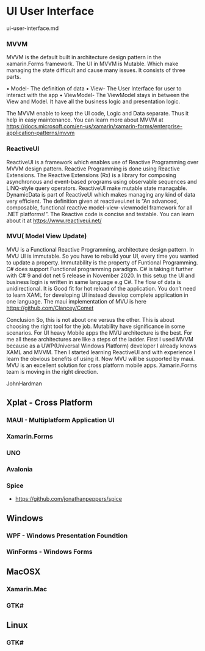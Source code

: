 # UI User Interface

ui-user-interface.md

### MVVM

MVVM is the default built in architecture design pattern in the xamarin.Forms framework. 
The UI in MVVM is Mutable. 
Which make managing the state difficult and cause many issues. It consists of three parts.

• Model- The definition of data
• View- The User Interface for user to interact with the app
• ViewModel- The ViewModel stays in between the View and Model. It have all the business logic and presentation logic.

The MVVM enable to keep the UI code, Logic and Data separate. Thus it help in easy maintenance.
You can learn more about MVVM at https://docs.microsoft.com/en-us/xamarin/xamarin-forms/enterprise-application-patterns/mvvm

### ReactiveUI

ReactiveUI is a framework which enables use of Reactive Programming over MVVM design pattern. Reactive Programming is 
done using Reactive Extensions. The Reactive Extensions (Rx) is a library for composing asynchronous and event-based programs 
using observable sequences and LINQ-style query operators. ReactiveUI make mutable state managable. DynamicData is part of 
ReactiveUI which makes managing any kind of data very efficient. The definition given at reactiveui.net is “An advanced, 
composable, functional reactive model-view-viewmodel framework for all .NET platforms!”. The Reactive code is concise and 
testable. You can learn about it at https://www.reactiveui.net/

### MVU( Model View Update)

MVU is a Functional Reactive Programming, architecture design pattern. In MVU UI is immutable. So you have to rebuild your 
UI, every time you wanted to update a property. Immutability is the property of Funtional Programming. C# does support 
Functional programming paradigm. C# is taking it further with C# 9 and dot net 5 release in November 2020.
In this setup the UI and business login is written in same language e.g C#. The flow of data is unidirectional. It is Good 
fit for hot reload of the application. You don’t need to learn XAML for developing UI instead develop complete application 
in one language. The maui implementation of MVU is here https://github.com/Clancey/Comet

Conclusion
So, this is not about one versus the other. This is about choosing the right tool for the job. Mutability have significance in some scenarios. For UI heavy Mobile apps the MVU architecture is the best. For me all these architectures are like a steps of the ladder. First I used MVVM because as a UWP(Universal Windows Platform) developer I already knows XAML and MVVM. Then I started learning ReactiveUI and with experience I learn the obvious benefits of using it. Now MVU will be supported by maui. MVU is an excellent solution for cross platform mobile apps. Xamarin.Forms team is moving in the right direction.

JohnHardman

## Xplat - Cross Platform

### MAUI - Multiplatform Application UI

### Xamarin.Forms

### UNO 

### Avalonia

### Spice

*   https://github.com/jonathanpeppers/spice




## Windows

### WPF - Windows Presentation Foundtion 

### WinForms - Windows Forms

## MacOSX

### Xamarin.Mac

### GTK#


## Linux

### GTK#

